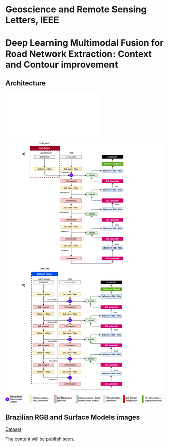 # Geoscience and Remote Sensing Letters, IEEE
# Deep Learning Multimodal Fusion for Road Network Extraction: Context and Contour improvement

## Architecture
![Unet Early and multilevel fusion - PDF](unet_add_fus_en2.pdf)
![Unet Early and multilevel fusion](unet_add_fus_en2.png)

## Brazilian RGB and Surface Models images
[Dataset](https://figshare.com/articles/dataset/Area01DF_surfacemodels/21504780)

The content will be publish soon.

